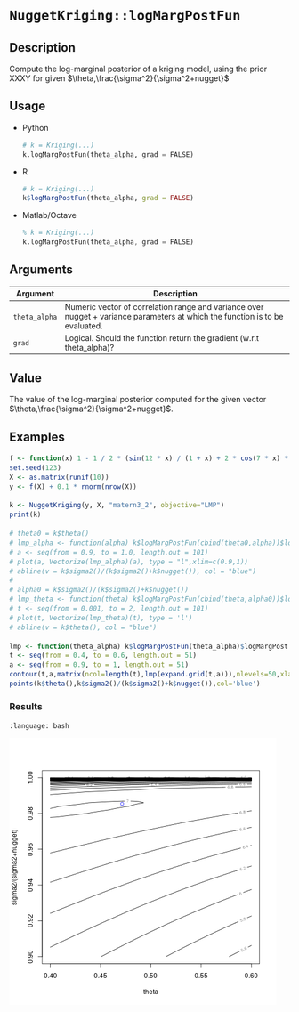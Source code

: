 # `NuggetKriging::logMargPostFun`

## Description

Compute the log-marginal posterior of a kriging model, using the prior XXXY for given $\theta,\frac{\sigma^2}{\sigma^2+nugget}$


## Usage

* Python
    ```python
    # k = Kriging(...)
    k.logMargPostFun(theta_alpha, grad = FALSE)
    ```
* R
    ```r
    # k = Kriging(...)
    k$logMargPostFun(theta_alpha, grad = FALSE)
    ```
* Matlab/Octave
    ```octave
    % k = Kriging(...)
    k.logMargPostFun(theta_alpha, grad = FALSE)
    ```


## Arguments

Argument      |Description
------------- |----------------
`theta_alpha`     |     Numeric vector of correlation range and variance over nugget + variance parameters at which the function is to be evaluated.
`grad`     |     Logical. Should the function return the gradient (w.r.t theta_alpha)?


## Value

The value of the log-marginal posterior computed for the
 given vector $\theta,\frac{\sigma^2}{\sigma^2+nugget}$.


## Examples

```r
f <- function(x) 1 - 1 / 2 * (sin(12 * x) / (1 + x) + 2 * cos(7 * x) * x^5 + 0.7)
set.seed(123)
X <- as.matrix(runif(10))
y <- f(X) + 0.1 * rnorm(nrow(X))

k <- NuggetKriging(y, X, "matern3_2", objective="LMP")
print(k)

# theta0 = k$theta()
# lmp_alpha <- function(alpha) k$logMargPostFun(cbind(theta0,alpha))$logMargPost
# a <- seq(from = 0.9, to = 1.0, length.out = 101)
# plot(a, Vectorize(lmp_alpha)(a), type = "l",xlim=c(0.9,1))
# abline(v = k$sigma2()/(k$sigma2()+k$nugget()), col = "blue")
# 
# alpha0 = k$sigma2()/(k$sigma2()+k$nugget())
# lmp_theta <- function(theta) k$logMargPostFun(cbind(theta,alpha0))$logMargPost
# t <- seq(from = 0.001, to = 2, length.out = 101)
# plot(t, Vectorize(lmp_theta)(t), type = 'l')
# abline(v = k$theta(), col = "blue")

lmp <- function(theta_alpha) k$logMargPostFun(theta_alpha)$logMargPost
t <- seq(from = 0.4, to = 0.6, length.out = 51)
a <- seq(from = 0.9, to = 1, length.out = 51)
contour(t,a,matrix(ncol=length(t),lmp(expand.grid(t,a))),nlevels=50,xlab="theta",ylab="sigma2/(sigma2+nugget)")
points(k$theta(),k$sigma2()/(k$sigma2()+k$nugget()),col='blue')
```

### Results
```{literalinclude} ../examples/logMargPostFun.NuggetKriging.md.Rout
:language: bash
```
![](../examples/logMargPostFun.NuggetKriging.md.png)


